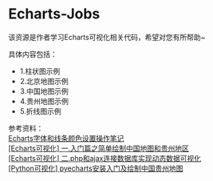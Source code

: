 # Echarts-Jobs
该资源是作者学习Echarts可视化相关代码，希望对您有所帮助~

具体内容包括： <br />
- 1.柱状图示例 <br />
- 2.北京地图示例 <br />
- 3.中国地图示例 <br />
- 4.贵州地图示例 <br />
- 5.折线图示例 <br />


参考资料：<br />
[Echarts字体和线条颜色设置操作笔记](https://blog.csdn.net/Eastmount/article/details/52823548) <br />
[[Echarts可视化] 一.入门篇之简单绘制中国地图和贵州地区](https://blog.csdn.net/Eastmount/article/details/69938479) <br />
[[Echarts可视化] 二.php和ajax连接数据库实现动态数据可视化](https://blog.csdn.net/Eastmount/article/details/72847067) <br />
[[Python可视化] pyecharts安装入门及绘制中国贵州地图](https://blog.csdn.net/Eastmount/article/details/79864984) <br />
